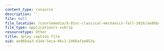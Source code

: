 ```yaml
---
content_type: resource
description: ''
file: null
file_location: /coursemedia/8-01sc-classical-mechanics-fall-2016/ae86baa3d1de5eca86c11466afae853a_DYi8KTt8688.vtt
file_type: application/x-subrip
resourcetype: Other
title: 3play caption file
uid: ae86baa3-d1de-5eca-86c1-1466afae853a
---
```

